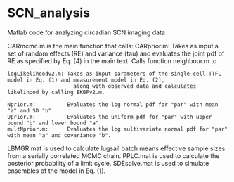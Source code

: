 # SCN_analysis
Matlab code for analyzing circadian SCN imaging data


CARmcmc.m is the main function that calls:
    CARprior.m:        Takes as input a set of random effects (RE) and variance (tau) and evaluates the joint pdf of RE as
                         specified by Eq. (4) in the main text. Calls function neighbour.m to 
             
    logLikelihoodv2.m: Takes as input parameters of the single-cell TTFL model in Eq. (1) and measurement model in Eq. (2), 
                         along with observed data and calculates likelihood by calling EKBFv2.m.
                         
    Nprior.m:          Evaluates the log normal pdf for "par" with mean "a" and SD "b".
    Uprior.m:          Evaluates the uniform pdf for "par" with upper bound "b" and lower bound "a".
    multNprior.m:      Evaluates the log multivariate normal pdf for "par" with mean "a" and covariance "b".

LBMGR.mat is used to calculate lugsail batch means effective sample sizes from a serially correlated MCMC chain.
PPLC.mat is used to calculate the posterior probability of a limit cycle.
SDEsolve.mat is used to simulate ensembles of the model in Eq. (1).




